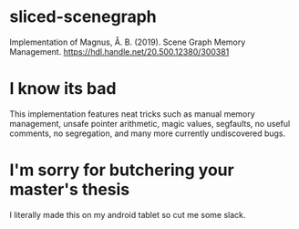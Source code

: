 # sliced-scenegraph
Implementation of Magnus, Å. B. (2019). Scene Graph Memory Management. https://hdl.handle.net/20.500.12380/300381
# I know its bad
This implementation features neat tricks such as manual memory management, unsafe pointer arithmetic, magic values, segfaults, no useful comments, no segregation, and many more currently undiscovered bugs.
# I'm sorry for butchering your master's thesis
I literally made this on my android tablet so cut me some slack.
